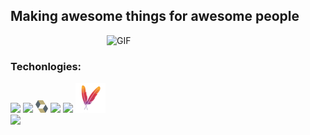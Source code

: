 ## Making awesome things for awesome people  
<img align="right" alt="GIF" src="https://media.giphy.com/media/vvywHDx16aF28xRQbr/giphy.gif" width="350" height="300" />
 
<br />

### Techonlogies:

<img src="https://img.icons8.com/color/48/000000/java-coffee-cup-logo.png"/> <img src="https://img.icons8.com/color/48/000000/spring-logo.png"/> <img src="/hibernate.svg" width="20" height="20" /> <img src="https://img.icons8.com/color/48/000000/postgreesql.png"/> <img src="https://img.icons8.com/color/48/000000/tomcat.png"/> <img src="/68747470733a2f2f7777772e76657261636f64652e636f6d2f73697465732f64656661756c742f66696c65732f6d6176656e2d69636f6e2e706e67.png"/> <img src="https://img.icons8.com/color/48/000000/intellij-idea.png"/> 
<!--
**sergyer/sergyer** is a ✨ _special_ ✨ repository because its `README.md` (this file) appears on your GitHub profile.

Here are some ideas to get you started:

- 🔭 I’m currently working on ...
- 🌱 I’m currently learning ...
- 👯 I’m looking to collaborate on ...
- 🤔 I’m looking for help with ...
- 💬 Ask me about ...
- 📫 How to reach me: ...
- 😄 Pronouns: ...
- ⚡ Fun fact: ...
-->
